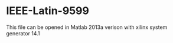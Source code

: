 # IEEE-Latin-9599
This file can be opened in Matlab 2013a verison with xilinx system generator 14.1
